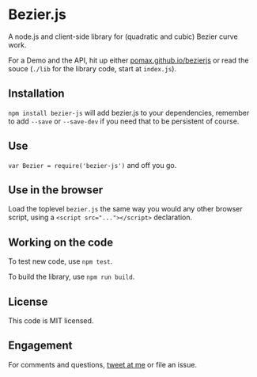 # Bezier.js

A node.js and client-side library for (quadratic and cubic) Bezier curve work.

For a Demo and the API, hit up either [pomax.github.io/bezierjs](http://pomax.github.io/bezierjs)
or read the souce (`./lib` for the library code, start at `index.js`).

## Installation

`npm install bezier-js` will add bezier.js to your dependencies, remember to add `--save` or `--save-dev` if you need that to be persistent of course.

## Use

`var Bezier = require('bezier-js')` and off you go.

## Use in the browser

Load the toplevel `bezier.js` the same way you would any other browser script, using a `<script src="..."></script>` declaration.

## Working on the code

To test new code, use `npm test`.

To build the library, use `npm run build`.

## License

This code is MIT licensed.

## Engagement

For comments and questions, [tweet at me](https://twitter.com/TheRealPomax) or file an issue.
